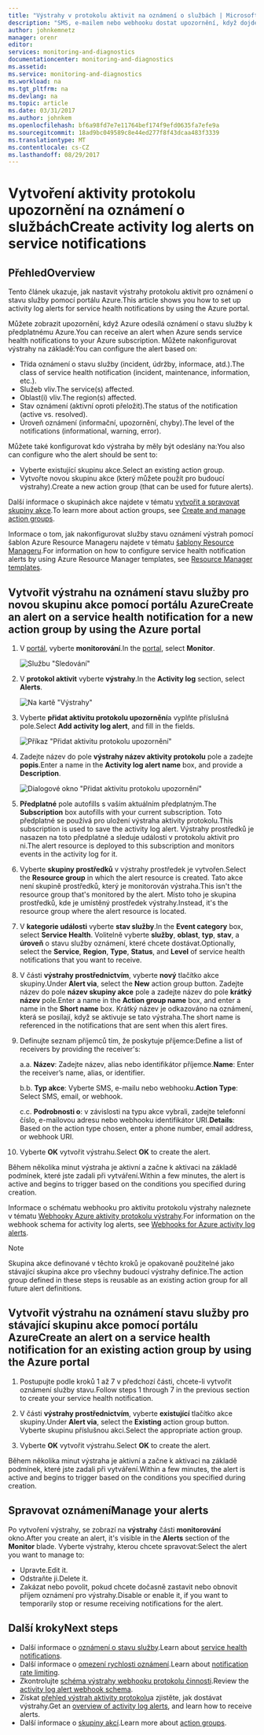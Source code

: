 ```yaml
---
title: "Výstrahy v protokolu aktivit na oznámení o službách | Microsoft Docs"
description: "SMS, e-mailem nebo webhooku dostat upozornění, když dojde k služby Azure."
author: johnkemnetz
manager: orenr
editor: 
services: monitoring-and-diagnostics
documentationcenter: monitoring-and-diagnostics
ms.assetid: 
ms.service: monitoring-and-diagnostics
ms.workload: na
ms.tgt_pltfrm: na
ms.devlang: na
ms.topic: article
ms.date: 03/31/2017
ms.author: johnkem
ms.openlocfilehash: bf6a98fd7e7e11764bef174f9efd0635fa7efe9a
ms.sourcegitcommit: 18ad9bc049589c8e44ed277f8f43dcaa483f3339
ms.translationtype: MT
ms.contentlocale: cs-CZ
ms.lasthandoff: 08/29/2017
---
```

# <a name="create-activity-log-alerts-on-service-notifications"></a><span data-ttu-id="fa213-103">Vytvoření aktivity protokolu upozornění na oznámení o službách</span><span class="sxs-lookup"><span data-stu-id="fa213-103">Create activity log alerts on service notifications</span></span>
## <a name="overview"></a><span data-ttu-id="fa213-104">Přehled</span><span class="sxs-lookup"><span data-stu-id="fa213-104">Overview</span></span>
<span data-ttu-id="fa213-105">Tento článek ukazuje, jak nastavit výstrahy protokolu aktivit pro oznámení o stavu služby pomocí portálu Azure.</span><span class="sxs-lookup"><span data-stu-id="fa213-105">This article shows you how to set up activity log alerts for service health notifications by using the Azure portal.</span></span>  

<span data-ttu-id="fa213-106">Můžete zobrazit upozornění, když Azure odesílá oznámení o stavu služby k předplatnému Azure.</span><span class="sxs-lookup"><span data-stu-id="fa213-106">You can receive an alert when Azure sends service health notifications to your Azure subscription.</span></span> <span data-ttu-id="fa213-107">Můžete nakonfigurovat výstrahy na základě:</span><span class="sxs-lookup"><span data-stu-id="fa213-107">You can configure the alert based on:</span></span>

- <span data-ttu-id="fa213-108">Třída oznámení o stavu služby (incident, údržby, informace, atd.).</span><span class="sxs-lookup"><span data-stu-id="fa213-108">The class of service health notification (incident, maintenance, information, etc.).</span></span>
- <span data-ttu-id="fa213-109">Služeb vliv.</span><span class="sxs-lookup"><span data-stu-id="fa213-109">The service(s) affected.</span></span>
- <span data-ttu-id="fa213-110">Oblast(i) vliv.</span><span class="sxs-lookup"><span data-stu-id="fa213-110">The region(s) affected.</span></span>
- <span data-ttu-id="fa213-111">Stav oznámení (aktivní oproti přeložit).</span><span class="sxs-lookup"><span data-stu-id="fa213-111">The status of the notification (active vs. resolved).</span></span>
- <span data-ttu-id="fa213-112">Úroveň oznámení (informační, upozornění, chyby).</span><span class="sxs-lookup"><span data-stu-id="fa213-112">The level of the notifications (informational, warning, error).</span></span>

<span data-ttu-id="fa213-113">Můžete také konfigurovat kdo výstraha by měly být odeslány na:</span><span class="sxs-lookup"><span data-stu-id="fa213-113">You also can configure who the alert should be sent to:</span></span>

- <span data-ttu-id="fa213-114">Vyberte existující skupinu akce.</span><span class="sxs-lookup"><span data-stu-id="fa213-114">Select an existing action group.</span></span>
- <span data-ttu-id="fa213-115">Vytvořte novou skupinu akce (který můžete použít pro budoucí výstrahy).</span><span class="sxs-lookup"><span data-stu-id="fa213-115">Create a new action group (that can be used for future alerts).</span></span>

<span data-ttu-id="fa213-116">Další informace o skupinách akce najdete v tématu [vytvořit a spravovat skupiny akce](monitoring-action-groups.md).</span><span class="sxs-lookup"><span data-stu-id="fa213-116">To learn more about action groups, see [Create and manage action groups](monitoring-action-groups.md).</span></span>

<span data-ttu-id="fa213-117">Informace o tom, jak nakonfigurovat služby stavu oznámení výstrah pomocí šablon Azure Resource Manageru najdete v tématu [šablony Resource Manageru](monitoring-create-activity-log-alerts-with-resource-manager-template.md).</span><span class="sxs-lookup"><span data-stu-id="fa213-117">For information on how to configure service health notification alerts by using Azure Resource Manager templates, see [Resource Manager templates](monitoring-create-activity-log-alerts-with-resource-manager-template.md).</span></span>

## <a name="create-an-alert-on-a-service-health-notification-for-a-new-action-group-by-using-the-azure-portal"></a><span data-ttu-id="fa213-118">Vytvořit výstrahu na oznámení stavu služby pro novou skupinu akce pomocí portálu Azure</span><span class="sxs-lookup"><span data-stu-id="fa213-118">Create an alert on a service health notification for a new action group by using the Azure portal</span></span>
1. <span data-ttu-id="fa213-119">V [portál](https://portal.azure.com), vyberte **monitorování**.</span><span class="sxs-lookup"><span data-stu-id="fa213-119">In the [portal](https://portal.azure.com), select **Monitor**.</span></span>

    ![Službu "Sledování"](./media/monitoring-activity-log-alerts-on-service-notifications/home-monitor.png)

2. <span data-ttu-id="fa213-121">V **protokol aktivit** vyberte **výstrahy**.</span><span class="sxs-lookup"><span data-stu-id="fa213-121">In the **Activity log** section, select **Alerts**.</span></span>

    ![Na kartě "Výstrahy"](./media/monitoring-activity-log-alerts-on-service-notifications/alerts-blades.png)

3. <span data-ttu-id="fa213-123">Vyberte **přidat aktivitu protokolu upozornění**a vyplňte příslušná pole.</span><span class="sxs-lookup"><span data-stu-id="fa213-123">Select **Add activity log alert**, and fill in the fields.</span></span>

    ![Příkaz "Přidat aktivitu protokolu upozornění"](./media/monitoring-activity-log-alerts-on-service-notifications/add-activity-log-alert.png)

4. <span data-ttu-id="fa213-125">Zadejte název do pole **výstrahy název aktivity protokolu** pole a zadejte **popis**.</span><span class="sxs-lookup"><span data-stu-id="fa213-125">Enter a name in the **Activity log alert name** box, and provide a **Description**.</span></span>

    ![Dialogové okno "Přidat aktivitu protokolu upozornění"](./media/monitoring-activity-log-alerts-on-service-notifications/activity-log-alert-service-notification-new-action-group.png)

5. <span data-ttu-id="fa213-127">**Předplatné** pole autofills s vaším aktuálním předplatným.</span><span class="sxs-lookup"><span data-stu-id="fa213-127">The **Subscription** box autofills with your current subscription.</span></span> <span data-ttu-id="fa213-128">Toto předplatné se používá pro uložení výstraha aktivity protokolu.</span><span class="sxs-lookup"><span data-stu-id="fa213-128">This subscription is used to save the activity log alert.</span></span> <span data-ttu-id="fa213-129">Výstrahy prostředků je nasazen na toto předplatné a sleduje události v protokolu aktivit pro ni.</span><span class="sxs-lookup"><span data-stu-id="fa213-129">The alert resource is deployed to this subscription and monitors events in the activity log for it.</span></span>

6. <span data-ttu-id="fa213-130">Vyberte **skupiny prostředků** v výstrahy prostředek je vytvořen.</span><span class="sxs-lookup"><span data-stu-id="fa213-130">Select the **Resource group** in which the alert resource is created.</span></span> <span data-ttu-id="fa213-131">Tato akce není skupině prostředků, který je monitorován výstraha.</span><span class="sxs-lookup"><span data-stu-id="fa213-131">This isn't the resource group that's monitored by the alert.</span></span> <span data-ttu-id="fa213-132">Místo toho je skupina prostředků, kde je umístěný prostředek výstrahy.</span><span class="sxs-lookup"><span data-stu-id="fa213-132">Instead, it's the resource group where the alert resource is located.</span></span>

7. <span data-ttu-id="fa213-133">V **kategorie události** vyberte **stav služby**.</span><span class="sxs-lookup"><span data-stu-id="fa213-133">In the **Event category** box, select **Service Health**.</span></span> <span data-ttu-id="fa213-134">Volitelně vyberte **služby**, **oblast**, **typ**, **stav**, a **úroveň** o stavu služby oznámení, které chcete dostávat.</span><span class="sxs-lookup"><span data-stu-id="fa213-134">Optionally, select the **Service**, **Region**, **Type**, **Status**, and **Level** of service health notifications that you want to receive.</span></span>

8. <span data-ttu-id="fa213-135">V části **výstrahy prostřednictvím**, vyberte **nový** tlačítko akce skupiny.</span><span class="sxs-lookup"><span data-stu-id="fa213-135">Under **Alert via**, select the **New** action group button.</span></span> <span data-ttu-id="fa213-136">Zadejte název do pole **název skupiny akce** pole a zadejte název do pole **krátký název** pole.</span><span class="sxs-lookup"><span data-stu-id="fa213-136">Enter a name in the **Action group name** box, and enter a name in the **Short name** box.</span></span> <span data-ttu-id="fa213-137">Krátký název je odkazováno na oznámení, která se posílají, když se aktivuje se tato výstraha.</span><span class="sxs-lookup"><span data-stu-id="fa213-137">The short name is referenced in the notifications that are sent when this alert fires.</span></span>

9. <span data-ttu-id="fa213-138">Definujte seznam příjemců tím, že poskytuje příjemce:</span><span class="sxs-lookup"><span data-stu-id="fa213-138">Define a list of receivers by providing the receiver's:</span></span>

    <span data-ttu-id="fa213-139">a.</span><span class="sxs-lookup"><span data-stu-id="fa213-139">a.</span></span> <span data-ttu-id="fa213-140">**Název**: Zadejte název, alias nebo identifikátor příjemce.</span><span class="sxs-lookup"><span data-stu-id="fa213-140">**Name**: Enter the receiver’s name, alias, or identifier.</span></span>

    <span data-ttu-id="fa213-141">b.</span><span class="sxs-lookup"><span data-stu-id="fa213-141">b.</span></span> <span data-ttu-id="fa213-142">**Typ akce**: Vyberte SMS, e-mailu nebo webhooku.</span><span class="sxs-lookup"><span data-stu-id="fa213-142">**Action Type**: Select SMS, email, or webhook.</span></span>

    <span data-ttu-id="fa213-143">c.</span><span class="sxs-lookup"><span data-stu-id="fa213-143">c.</span></span> <span data-ttu-id="fa213-144">**Podrobnosti o**: v závislosti na typu akce vybrali, zadejte telefonní číslo, e-mailovou adresu nebo webhooku identifikátor URI.</span><span class="sxs-lookup"><span data-stu-id="fa213-144">**Details**: Based on the action type chosen, enter a phone number, email address, or webhook URI.</span></span>

10. <span data-ttu-id="fa213-145">Vyberte **OK** vytvořit výstrahu.</span><span class="sxs-lookup"><span data-stu-id="fa213-145">Select **OK** to create the alert.</span></span>

<span data-ttu-id="fa213-146">Během několika minut výstraha je aktivní a začne k aktivaci na základě podmínek, které jste zadali při vytváření.</span><span class="sxs-lookup"><span data-stu-id="fa213-146">Within a few minutes, the alert is active and begins to trigger based on the conditions you specified during creation.</span></span>

<span data-ttu-id="fa213-147">Informace o schématu webhooku pro aktivitu protokolu výstrahy naleznete v tématu [Webhooky Azure aktivity protokolu výstrahy](monitoring-activity-log-alerts-webhook.md).</span><span class="sxs-lookup"><span data-stu-id="fa213-147">For information on the webhook schema for activity log alerts, see [Webhooks for Azure activity log alerts](monitoring-activity-log-alerts-webhook.md).</span></span>

>[!NOTE]
><span data-ttu-id="fa213-148">Skupina akce definované v těchto kroků je opakovaně použitelné jako stávající skupina akce pro všechny budoucí výstrahy definice.</span><span class="sxs-lookup"><span data-stu-id="fa213-148">The action group defined in these steps is reusable as an existing action group for all future alert definitions.</span></span>
>
>

## <a name="create-an-alert-on-a-service-health-notification-for-an-existing-action-group-by-using-the-azure-portal"></a><span data-ttu-id="fa213-149">Vytvořit výstrahu na oznámení stavu služby pro stávající skupinu akce pomocí portálu Azure</span><span class="sxs-lookup"><span data-stu-id="fa213-149">Create an alert on a service health notification for an existing action group by using the Azure portal</span></span>

1. <span data-ttu-id="fa213-150">Postupujte podle kroků 1 až 7 v předchozí části, chcete-li vytvořit oznámení služby stavu.</span><span class="sxs-lookup"><span data-stu-id="fa213-150">Follow steps 1 through 7 in the previous section to create your service health notification.</span></span> 

2. <span data-ttu-id="fa213-151">V části **výstrahy prostřednictvím**, vyberte **existující** tlačítko akce skupiny.</span><span class="sxs-lookup"><span data-stu-id="fa213-151">Under **Alert via**, select the **Existing** action group button.</span></span> <span data-ttu-id="fa213-152">Vyberte skupinu příslušnou akci.</span><span class="sxs-lookup"><span data-stu-id="fa213-152">Select the appropriate action group.</span></span>

3. <span data-ttu-id="fa213-153">Vyberte **OK** vytvořit výstrahu.</span><span class="sxs-lookup"><span data-stu-id="fa213-153">Select **OK** to create the alert.</span></span>

<span data-ttu-id="fa213-154">Během několika minut výstraha je aktivní a začne k aktivaci na základě podmínek, které jste zadali při vytváření.</span><span class="sxs-lookup"><span data-stu-id="fa213-154">Within a few minutes, the alert is active and begins to trigger based on the conditions you specified during creation.</span></span>

## <a name="manage-your-alerts"></a><span data-ttu-id="fa213-155">Spravovat oznámení</span><span class="sxs-lookup"><span data-stu-id="fa213-155">Manage your alerts</span></span>

<span data-ttu-id="fa213-156">Po vytvoření výstrahy, se zobrazí na **výstrahy** části **monitorování** okno.</span><span class="sxs-lookup"><span data-stu-id="fa213-156">After you create an alert, it's visible in the **Alerts** section of the **Monitor** blade.</span></span> <span data-ttu-id="fa213-157">Vyberte výstrahy, kterou chcete spravovat:</span><span class="sxs-lookup"><span data-stu-id="fa213-157">Select the alert you want to manage to:</span></span>

* <span data-ttu-id="fa213-158">Upravte.</span><span class="sxs-lookup"><span data-stu-id="fa213-158">Edit it.</span></span>
* <span data-ttu-id="fa213-159">Odstraňte ji.</span><span class="sxs-lookup"><span data-stu-id="fa213-159">Delete it.</span></span>
* <span data-ttu-id="fa213-160">Zakázat nebo povolit, pokud chcete dočasně zastavit nebo obnovit příjem oznámení pro výstrahy.</span><span class="sxs-lookup"><span data-stu-id="fa213-160">Disable or enable it, if you want to temporarily stop or resume receiving notifications for the alert.</span></span>

## <a name="next-steps"></a><span data-ttu-id="fa213-161">Další kroky</span><span class="sxs-lookup"><span data-stu-id="fa213-161">Next steps</span></span>
- <span data-ttu-id="fa213-162">Další informace o [oznámení o stavu služby](monitoring-service-notifications.md).</span><span class="sxs-lookup"><span data-stu-id="fa213-162">Learn about [service health notifications](monitoring-service-notifications.md).</span></span>
- <span data-ttu-id="fa213-163">Další informace o [omezení rychlosti oznámení](monitoring-alerts-rate-limiting.md).</span><span class="sxs-lookup"><span data-stu-id="fa213-163">Learn about [notification rate limiting](monitoring-alerts-rate-limiting.md).</span></span>
- <span data-ttu-id="fa213-164">Zkontrolujte [schéma výstrahy webhooku protokolu činnosti](monitoring-activity-log-alerts-webhook.md).</span><span class="sxs-lookup"><span data-stu-id="fa213-164">Review the [activity log alert webhook schema](monitoring-activity-log-alerts-webhook.md).</span></span>
- <span data-ttu-id="fa213-165">Získat [přehled výstrah aktivity protokolu](monitoring-overview-alerts.md)a zjistěte, jak dostávat výstrahy.</span><span class="sxs-lookup"><span data-stu-id="fa213-165">Get an [overview of activity log alerts](monitoring-overview-alerts.md), and learn how to receive alerts.</span></span> 
- <span data-ttu-id="fa213-166">Další informace o [skupiny akcí](monitoring-action-groups.md).</span><span class="sxs-lookup"><span data-stu-id="fa213-166">Learn more about [action groups](monitoring-action-groups.md).</span></span>
